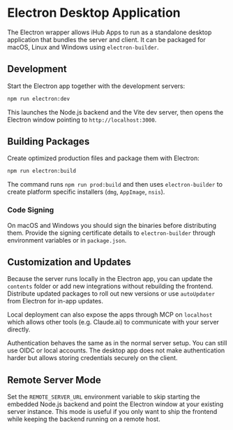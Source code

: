 # Electron Desktop Application

The Electron wrapper allows iHub Apps to run as a standalone desktop
application that bundles the server and client. It can be packaged for
macOS, Linux and Windows using `electron-builder`.

## Development

Start the Electron app together with the development servers:

```bash
npm run electron:dev
```

This launches the Node.js backend and the Vite dev server, then opens
the Electron window pointing to `http://localhost:3000`.

## Building Packages

Create optimized production files and package them with Electron:

```bash
npm run electron:build
```

The command runs `npm run prod:build` and then uses `electron-builder`
to create platform specific installers (`dmg`, `AppImage`, `nsis`).

### Code Signing

On macOS and Windows you should sign the binaries before distributing
them. Provide the signing certificate details to `electron-builder`
through environment variables or in `package.json`.

## Customization and Updates

Because the server runs locally in the Electron app, you can update the
`contents` folder or add new integrations without rebuilding the
frontend. Distribute updated packages to roll out new versions or use
`autoUpdater` from Electron for in-app updates.

Local deployment can also expose the apps through MCP on `localhost`
which allows other tools (e.g. Claude.ai) to communicate with your
server directly.

Authentication behaves the same as in the normal server setup. You can
still use OIDC or local accounts. The desktop app does not make
authentication harder but allows storing credentials securely on the
client.

## Remote Server Mode

Set the `REMOTE_SERVER_URL` environment variable to skip starting the
embedded Node.js backend and point the Electron window at your existing
server instance. This mode is useful if you only want to ship the
frontend while keeping the backend running on a remote host.
